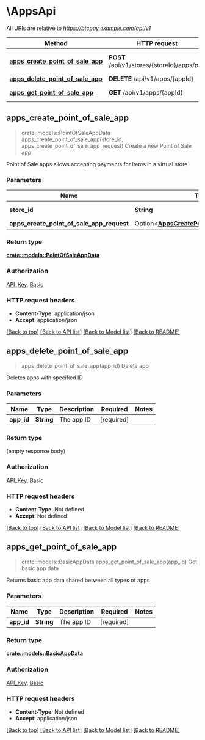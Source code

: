 # \AppsApi

All URIs are relative to *https://btcpay.example.com/api/v1*

Method | HTTP request | Description
------------- | ------------- | -------------
[**apps_create_point_of_sale_app**](AppsApi.md#apps_create_point_of_sale_app) | **POST** /api/v1/stores/{storeId}/apps/pos | Create a new Point of Sale app
[**apps_delete_point_of_sale_app**](AppsApi.md#apps_delete_point_of_sale_app) | **DELETE** /api/v1/apps/{appId} | Delete app
[**apps_get_point_of_sale_app**](AppsApi.md#apps_get_point_of_sale_app) | **GET** /api/v1/apps/{appId} | Get basic app data



## apps_create_point_of_sale_app

> crate::models::PointOfSaleAppData apps_create_point_of_sale_app(store_id, apps_create_point_of_sale_app_request)
Create a new Point of Sale app

Point of Sale apps allows accepting payments for items in a virtual store

### Parameters


Name | Type | Description  | Required | Notes
------------- | ------------- | ------------- | ------------- | -------------
**store_id** | **String** | The store ID | [required] |
**apps_create_point_of_sale_app_request** | Option<[**AppsCreatePointOfSaleAppRequest**](AppsCreatePointOfSaleAppRequest.md)> |  |  |

### Return type

[**crate::models::PointOfSaleAppData**](PointOfSaleAppData.md)

### Authorization

[API_Key](../README.md#API_Key), [Basic](../README.md#Basic)

### HTTP request headers

- **Content-Type**: application/json
- **Accept**: application/json

[[Back to top]](#) [[Back to API list]](../README.md#documentation-for-api-endpoints) [[Back to Model list]](../README.md#documentation-for-models) [[Back to README]](../README.md)


## apps_delete_point_of_sale_app

> apps_delete_point_of_sale_app(app_id)
Delete app

Deletes apps with specified ID

### Parameters


Name | Type | Description  | Required | Notes
------------- | ------------- | ------------- | ------------- | -------------
**app_id** | **String** | The app ID | [required] |

### Return type

 (empty response body)

### Authorization

[API_Key](../README.md#API_Key), [Basic](../README.md#Basic)

### HTTP request headers

- **Content-Type**: Not defined
- **Accept**: Not defined

[[Back to top]](#) [[Back to API list]](../README.md#documentation-for-api-endpoints) [[Back to Model list]](../README.md#documentation-for-models) [[Back to README]](../README.md)


## apps_get_point_of_sale_app

> crate::models::BasicAppData apps_get_point_of_sale_app(app_id)
Get basic app data

Returns basic app data shared between all types of apps

### Parameters


Name | Type | Description  | Required | Notes
------------- | ------------- | ------------- | ------------- | -------------
**app_id** | **String** | The app ID | [required] |

### Return type

[**crate::models::BasicAppData**](BasicAppData.md)

### Authorization

[API_Key](../README.md#API_Key), [Basic](../README.md#Basic)

### HTTP request headers

- **Content-Type**: Not defined
- **Accept**: application/json

[[Back to top]](#) [[Back to API list]](../README.md#documentation-for-api-endpoints) [[Back to Model list]](../README.md#documentation-for-models) [[Back to README]](../README.md)

